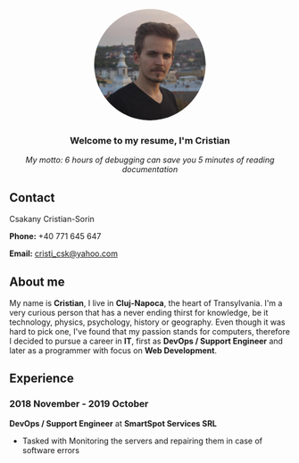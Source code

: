 

<p align="center" color="gray">
  <img src="https://raw.githubusercontent.com/cristicsk/curriculum-vitae/main/public/me.png" height="auto" width="200" style="border-radius:50%">
</p>


<h3 align="center">
   Welcome to my resume, I'm Cristian
</h3>
<div align="center">
<em>
  My motto: 6 hours of debugging can save you 5 minutes of reading documentation
</em>
</div>

## Contact
Csakany Cristian-Sorin

**Phone:** +40 771 645 647

**Email:** cristi_csk@yahoo.com



## About me
My name is **Cristian**, I live in **Cluj-Napoca**, the heart of Transylvania. I'm a very curious person that has a never ending thirst for knowledge, be it technology, physics, psychology, history or geography. Even though it was hard to pick one, I've found that my passion stands for computers, therefore I decided to pursue a career in **IT**, first as **DevOps / Support Engineer** and later as a programmer with focus on **Web Development**.



## Experience
### 2018 November - 2019 October 
**DevOps / Support Engineer** at **SmartSpot Services SRL**
- Tasked with Monitoring the servers and repairing them in case of software errors

